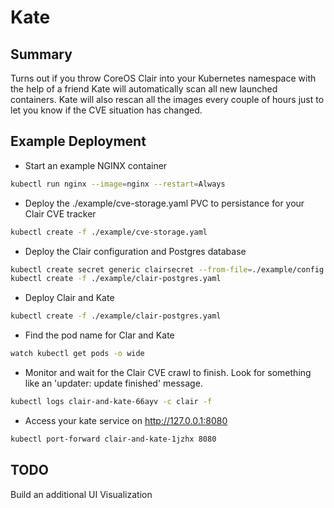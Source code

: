 # Kate
## Summary
Turns out if you throw CoreOS Clair into your Kubernetes namespace with the help of a friend Kate will automatically scan all new launched containers. Kate will also rescan all the images every couple of hours just to let you know if the CVE situation has changed.

## Example Deployment
- Start an example NGINX container
```bash
kubectl run nginx --image=nginx --restart=Always
```
- Deploy the ./example/cve-storage.yaml PVC to persistance for your Clair CVE tracker
```bash
kubectl create -f ./example/cve-storage.yaml
```
- Deploy the Clair configuration and Postgres database
```bash
kubectl create secret generic clairsecret --from-file=./example/config.yaml
kubectl create -f ./example/clair-postgres.yaml
```
- Deploy Clair and Kate
```bash
kubectl create -f ./example/clair-postgres.yaml
```

- Find the pod name for Clar and Kate
```bash
watch kubectl get pods -o wide
```

- Monitor and wait for the Clair CVE crawl to finish. Look for something like an 'updater: update finished' message.
```bash
kubectl logs clair-and-kate-66ayv -c clair -f
```

- Access your kate service on http://127.0.0.1:8080
```bash
kubectl port-forward clair-and-kate-1jzhx 8080
```

## TODO
Build an additional UI Visualization
